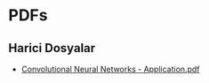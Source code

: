 # PDFs


<!--HariciDosyalar-->

## Harici Dosyalar

- [Convolutional Neural Networks - Application.pdf](./Convolutional%20Neural%20Networks%20-%20Application.pdf)


<!--HariciDosyalar-->

